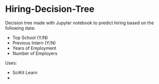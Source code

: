 # Hiring-Decision-Tree
Decision tree made with Jupyter notebook to predict hiring based on the following data:
- Top School (Y/N) 
- Previous Intern (Y/N) 
- Years of Employment
- Number of Employers

Uses: 
- SciKit Learn
-

